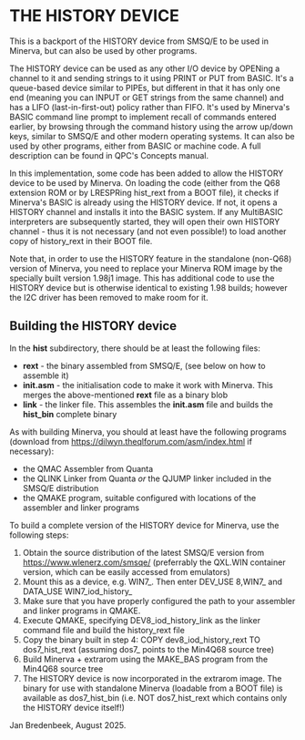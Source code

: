THE HISTORY DEVICE
==================

This is a backport of the HISTORY device from SMSQ/E to be used in Minerva, but can also be used by other programs.

The HISTORY device can be used as any other I/O device by OPENing a channel to it and sending strings to it using PRINT or PUT from BASIC. It's a queue-based device similar to PIPEs, but different in that it has only one end (meaning you can INPUT or GET strings from the same channel) and has a LIFO (last-in-first-out) policy rather than FIFO. It's used by Minerva's BASIC command line prompt to implement recall of commands entered earlier, by browsing through the command history using the arrow up/down keys, similar to SMSQ/E and other modern operating systems. It can also be used by other programs, either from BASIC or machine code. A full description can be found in QPC's Concepts manual.

In this implementation, some code has been added to allow the HISTORY device to be used by Minerva. On loading the code (either from the Q68 extension ROM or by LRESPRing hist_rext from a BOOT file), it checks if Minerva's BASIC is already using the HISTORY device. If not, it opens a HISTORY channel and installs it into the BASIC system. If any MultiBASIC interpreters are subsequently started, they will open their own HISTORY channel - thus it is not necessary (and not even possible!) to load another copy of history_rext in their BOOT file.

Note that, in order to use the HISTORY feature in the standalone (non-Q68) version of Minerva, you need to replace your Minerva ROM image by the specially built version 1.98j1 image. This has additional code to use the HISTORY device but is otherwise identical to existing 1.98 builds; however the I2C driver has been removed to make room for it.

Building the HISTORY device
---------------------------

In the **hist** subdirectory, there should be at least the following files:

- **rext** - the binary assembled from SMSQ/E, (see below on how to assemble it)
- **init.asm** - the initialisation code to make it work with Minerva. This merges the above-mentioned **rext** file as a binary blob
- **link** - the linker file. This assembles the **init.asm** file and builds the **hist_bin** complete binary

As with building Minerva, you should at least have the following programs (download from https://dilwyn.theqlforum.com/asm/index.html if necessary):
- the QMAC Assembler from Quanta
- the QLINK Linker from Quanta *or* the QJUMP linker included in the SMSQ/E distribution
- the QMAKE program, suitable configured with locations of the assembler and linker programs

To build a complete version of the HISTORY device for Minerva, use the following steps:

1. Obtain the source distribution of the latest SMSQ/E version from https://www.wlenerz.com/smsqe/ (preferrably the QXL.WIN container version, which can be easily accessed from emulators)
2. Mount this as a device, e.g. WIN7_. Then enter DEV_USE 8,WIN7_ and DATA_USE WIN7_iod_history_
3. Make sure that you have properly configured the path to your assembler and linker programs in QMAKE.
4. Execute QMAKE, specifying DEV8_iod_history_link as the linker command file and build the history_rext file
5. Copy the binary built in step 4: COPY dev8_iod_history_rext TO dos7_hist_rext (assuming dos7_ points to the Min4Q68 source tree)
6. Build Minerva + extrarom using the MAKE_BAS program from the Min4Q68 source tree
7. The HISTORY device is now incorporated in the extrarom image. The binary for use with standalone Minerva (loadable from a BOOT file) is available as dos7_hist_bin (i.e. NOT dos7_hist_rext which contains only the HISTORY device itself!)

Jan Bredenbeek, August 2025.